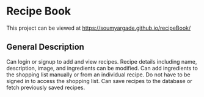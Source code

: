 # Recipe Book

This project can be viewed at https://soumyargade.github.io/recipeBook/

## General Description

Can login or signup to add and view recipes. Recipe details including name, description, image, and ingredients can be modified. Can add ingredients to the shopping list manually or from an individual recipe. Do not have to be signed in to access the shopping list. Can save recipes to the database or fetch previously saved recipes.
